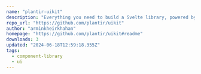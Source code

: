 ```yaml
---
name: "plantir-uikit"
description: "Everything you need to build a Svelte library, powered by [`create-svelte`](https://github.com/sveltejs/kit/tree/main/packages/create-svelte)."
repo_url: "https://github.com/plantir/uikit"
author: "arminkheirkhahan"
homepage: "https://github.com/plantir/uikit#readme"
downloads: 3
updated: "2024-06-18T12:59:18.355Z"
tags: 
  - component-library
  - ui
---
```

